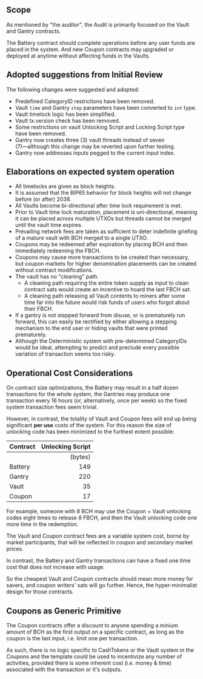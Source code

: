 ## Scope

As mentioned by "the auditor", the Audit is primarily focused on the Vault and Gantry contracts.

The Battery contract should complete operations before any user funds are placed in the system. And new Coupon contracts may upgraded or deployed at anytime without affecting funds in the Vaults.


## Adopted suggestions from Initial Review 

The following changes were suggested and adopted:

- Predefined CategoryID restrictions have been removed.
- Vault `time` and Gantry `step` parameters have been converted to `int` type.
- Vault timelock logic has been simplified.
- Vault tx.version check has been removed.
- Some restrictions on vault Unlocking Script and Locking Script type have been removed.
- Gantry now creates three (3) vault threads instead of seven (7)―although this change may be reverted upon further testing.
- Gantry now addresses inputs pegged to the current input index. 

## Elaborations on expected system operation



- All timelocks are given as block heights.
- It is assumed that the BIP65 behavior for block heights will not change before (or after) 2038.
- All Vaults become bi-directional after time lock requirement is met.
- Prior to Vault time lock maturation, placement is uni-directional, meaning it can be placed across multiple UTXOs but threads cannot be merged until the vault time expires.
- Prevailing network fees are taken as sufficient to deter indefinite griefing of a mature vault with BCH merged to a single UTXO. 
- Coupons may be redeemed after expiration by placing BCH and then immediately redeeming the FBCH.
- Coupons may cause more transactions to be created than necessary, but coupon markets for higher denomination placements can be created without contract modifications.
- The vault has no "cleaning" path. 
  - A cleaning path requiring the entire token supply as input to clean contract sats would create an incentive to hoard the last FBCH sat.
  - A cleaning path releasing all Vault contents to miners after some time far into the future would risk funds of users who forgot about their FBCH.
- If a gantry is not stepped forward from disuse, or is prematurely run forward, this can easily be rectified by either allowing a stepping mechanism to the end user or hiding vaults that were printed prematurely. 
- Although the Deterministic system with pre-determined CategoryIDs would be ideal, attempting to predict and preclude every possible variation of transaction seems too risky.

## Operational Cost Considerations

On contract size optimizations, the Battery may result in a half dozen transactions for the whole system, the Gantries may produce one transaction every 16 hours (or, alternatively, once per week) so the fixed system transaction fees seem trivial.

However, in contrast, the totality of Vault and Coupon fees will end up being significant **per use** costs of the system. For this reason the size of unlocking code has been minimized to the furthest extent possible:


| Contract  | Unlocking Script |
| --------  |-----------------:|
|           | (bytes)          |
| Battery   |     149          |
| Gantry    |     220          |
| Vault     |      35          |
| Coupon    |      17          |

For example, someone with 8 BCH may use the Coupon + Vault unlocking codes eight times to release 8 FBCH, and then the Vault unlocking code one more time in the redemption. 

The Vault and Coupon contract fees are a variable system cost, borne by market participants, that will be reflected in coupon and secondary market prices. 

In contrast, the Battery and Gantry transactions can have a fixed one time cost that does not increase with usage. 

So the cheapest Vault and Coupon contracts should mean more money for savers, and coupon writers' sats will go further. Hence, the hyper-minimalist design for those contracts.

## Coupons as Generic Primitive

The Coupon contracts offer a discount to anyone spending a minium amount of BCH as the first output on a specific contract, as long as the coupon is the last input, i.e. limit one per transaction.

As such, there is no logic specific to CashTokens or the Vault system in the Coupons and the template could be used to incentivize any number of activities, provided there is some inherent cost (i.e. money & time) associated with the transaction or it's outputs.